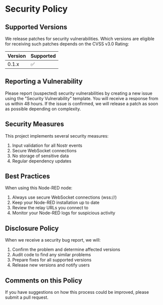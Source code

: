 # Security Policy

## Supported Versions

We release patches for security vulnerabilities. Which versions are eligible for receiving such patches depends on the CVSS v3.0 Rating:

| Version | Supported          |
| ------- | ----------------- |
| 0.1.x   | :white_check_mark: |

## Reporting a Vulnerability

Please report (suspected) security vulnerabilities by creating a new issue using the "Security Vulnerability" template. You will receive a response from us within 48 hours. If the issue is confirmed, we will release a patch as soon as possible depending on complexity.

## Security Measures

This project implements several security measures:

1. Input validation for all Nostr events
2. Secure WebSocket connections
3. No storage of sensitive data
4. Regular dependency updates

## Best Practices

When using this Node-RED node:

1. Always use secure WebSocket connections (wss://)
2. Keep your Node-RED installation up to date
3. Review the relay URLs you connect to
4. Monitor your Node-RED logs for suspicious activity

## Disclosure Policy

When we receive a security bug report, we will:

1. Confirm the problem and determine affected versions
2. Audit code to find any similar problems
3. Prepare fixes for all supported versions
4. Release new versions and notify users

## Comments on this Policy

If you have suggestions on how this process could be improved, please submit a pull request.
